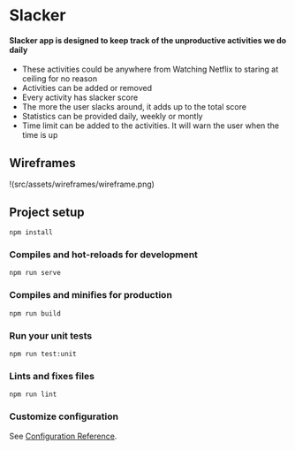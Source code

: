 # Slacker 
#### Slacker app is designed to keep track of the unproductive activities we do daily

* These activities could be anywhere from Watching Netflix to staring at ceiling for no reason
* Activities can be added or removed
* Every activity has slacker score
* The more the user slacks around, it adds up to the total score
* Statistics can be provided daily, weekly or montly
* Time limit can be added to the activities. It will warn the user when the time is up

## Wireframes
!(src/assets/wireframes/wireframe.png)


## Project setup
```
npm install
```

### Compiles and hot-reloads for development
```
npm run serve
```

### Compiles and minifies for production
```
npm run build
```

### Run your unit tests
```
npm run test:unit
```

### Lints and fixes files
```
npm run lint
```

### Customize configuration
See [Configuration Reference](https://cli.vuejs.org/config/).
